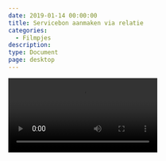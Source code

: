 ```yaml
---
date: 2019-01-14 00:00:00
title: Servicebon aanmaken via relatie
categories:
  - Filmpjes
description:
type: Document
page: desktop
---
```



<video autoplay>
  <source src="https://help.ignissoftware.nl/videos/id.Serviceorder.aanmaken.via.relatiekaart.mp4" type="video/mp4">
  Your browser does not support the video tag.
</video>